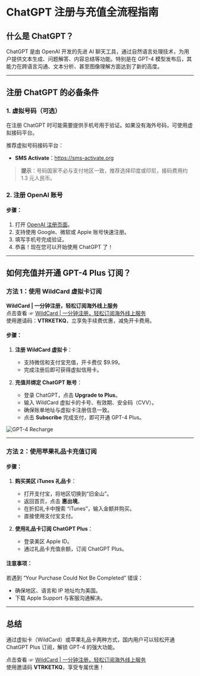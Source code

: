 # ChatGPT 注册与充值全流程指南

## 什么是 ChatGPT？

ChatGPT 是由 OpenAI 开发的先进 AI 聊天工具，通过自然语言处理技术，为用户提供文本生成、问题解答、内容总结等功能。特别是在 GPT-4 模型发布后，其能力在跨语言沟通、文本分析、甚至图像理解方面达到了新的高度。

---

## 注册 ChatGPT 的必备条件

### 1. 虚拟号码（可选）
在注册 ChatGPT 时可能需要提供手机号用于验证。如果没有海外号码，可使用虚拟接码平台。

推荐虚拟号码接码平台：
- **SMS Activate**：<https://sms-activate.org>

> **提示**：号码国家不必与支付地区一致，推荐选择印度或印尼，接码费用约 1.3 元人民币。

### 2. 注册 OpenAI 账号

#### 步骤：
1. 打开 [OpenAI 注册页面](https://chat.openai.com)。
2. 支持使用 Google、微软或 Apple 账号快速注册。
3. 填写手机号完成验证。
4. 恭喜！现在您可以开始使用 ChatGPT 了！

---

## 如何充值并开通 GPT-4 Plus 订阅？

### 方法 1：使用 WildCard 虚拟卡订阅

**WildCard | 一分钟注册，轻松订阅海外线上服务**  
点击查看 ☞ [WildCard | 一分钟注册，轻松订阅海外线上服务](https://yeka.ai/i/VTRKETKQ)  
使用邀请码：**VTRKETKQ**，立享免手续费优惠，减免开卡费用。

#### 步骤：
1. **注册 WildCard 虚拟卡**：
   - 支持微信和支付宝充值，开卡费仅 $9.99。
   - 完成注册后即可获得虚拟信用卡。

2. **充值并绑定 ChatGPT 账号**：
   - 登录 ChatGPT，点击 **Upgrade to Plus**。
   - 输入 WildCard 虚拟卡的卡号、有效期、安全码（CVV）。
   - 确保账单地址与虚拟卡注册信息一致。
   - 点击 **Subscribe** 完成支付，即可开通 GPT-4 Plus。

![GPT-4 Recharge](https://cdn.jsdelivr.net/gh/donttal/imgbed/img/gptRegister1.png)

---

### 方法 2：使用苹果礼品卡充值订阅

#### 步骤：
1. **购买美区 iTunes 礼品卡**：
   - 打开支付宝，将地区切换到“旧金山”。
   - 返回首页，点击 **惠出境**。
   - 在折扣礼卡中搜索 “iTunes”，输入金额并购买。
   - 直接使用支付宝支付。

2. **使用礼品卡订阅 ChatGPT Plus**：
   - 登录美区 Apple ID。
   - 通过礼品卡充值余额，订阅 ChatGPT Plus。

#### 注意事项：
若遇到 “Your Purchase Could Not Be Completed” 错误：
- 确保地区、语言和 IP 地址均为美国。
- 下载 Apple Support 与客服沟通解决。

---

## 总结

通过虚拟卡（WildCard）或苹果礼品卡两种方式，国内用户可以轻松开通 ChatGPT Plus 订阅，解锁 GPT-4 的强大功能。

点击查看 ☞ [WildCard | 一分钟注册，轻松订阅海外线上服务](https://yeka.ai/i/VTRKETKQ)  
使用邀请码 **VTRKETKQ**，享受专属优惠！

